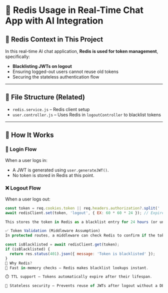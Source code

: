 # 🔐 Redis Usage in Real-Time Chat App with AI Integration

## 📁 Redis Context in This Project

In this real-time AI chat application, **Redis is used for token management**, specifically:

- **Blacklisting JWTs on logout**
- Ensuring logged-out users cannot reuse old tokens
- Securing the stateless authentication flow

---

## 📂 File Structure (Related)

- `redis.service.js` – Redis client setup
- `user.controller.js` – Uses Redis in `logoutController` to blacklist tokens

---

## 🚀 How It Works

### 🔑 Login Flow

When a user logs in:
- A JWT is generated using `user.generateJWT()`.
- No token is stored in Redis at this point.

### ❌ Logout Flow

When a user logs out:

```js
const token = req.cookies.token || req.headers.authorization?.split(' ')[1];
await redisClient.set(token, 'logout', { EX: 60 * 60 * 24 }); // Expires in 24 hrs

This stores the token in Redis as a blacklist entry for 24 hours (or until its expiry), preventing it from being reused.

✅ Token Validation (Middleware Assumption)
In protected routes, a middleware can check Redis to confirm if the token is blacklisted:

const isBlacklisted = await redisClient.get(token);
if (isBlacklisted) {
  return res.status(401).json({ message: 'Token is blacklisted' });
}
📌 Why Redis?
🧠 Fast in-memory checks – Redis makes blacklist lookups instant.

⏱️ TTL support – Tokens automatically expire after their lifespan.

🔐 Stateless security – Prevents reuse of JWTs after logout without a DB call.


